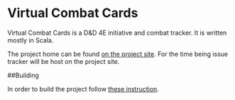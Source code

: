 Virtual Combat Cards
====================

Virtual Combat Cards is a D&D 4E initiative and combat tracker.
It is written mostly in Scala.

The project home can be found [on the project site](http://www.exnebula.org/vcc). For the time
being issue tracker will be host on the project site.

##Building

In order to build the project follow [these instruction](https://code.google.com/p/virtual-combat-cards/wiki/Building).




